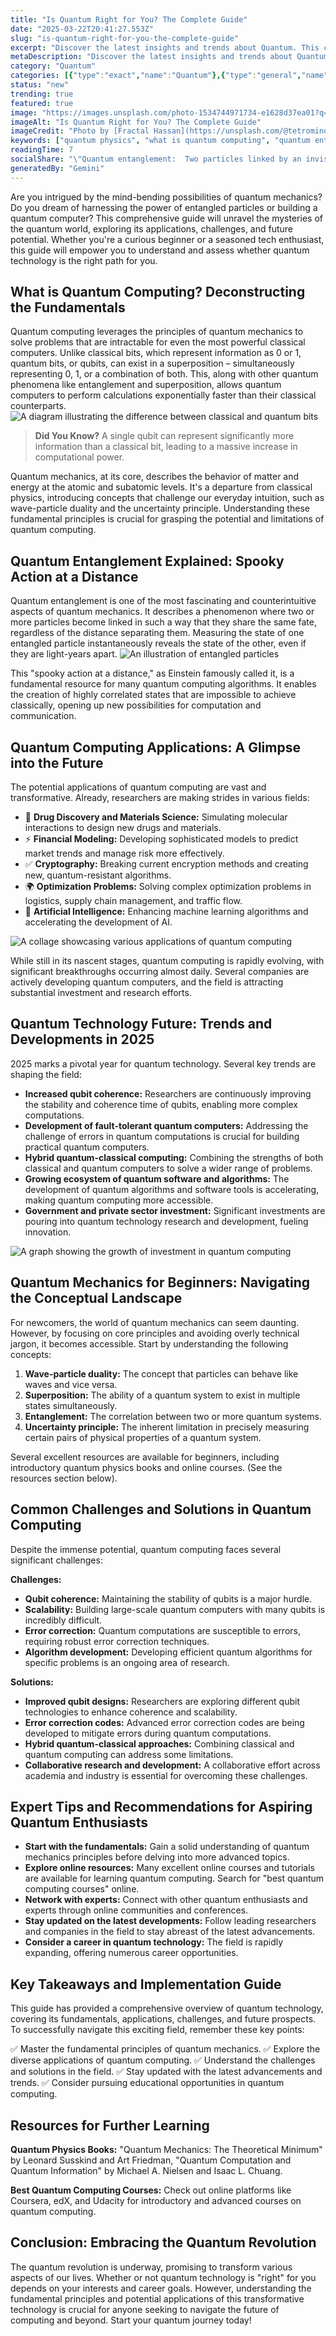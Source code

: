 ```yaml
---
title: "Is Quantum Right for You? The Complete Guide"
date: "2025-03-22T20:41:27.553Z"
slug: "is-quantum-right-for-you-the-complete-guide"
excerpt: "Discover the latest insights and trends about Quantum. This comprehensive guide covers everything you need to know about Quantum in 2025."
metaDescription: "Discover the latest insights and trends about Quantum. This comprehensive guide covers everything you need to know about Quantum in 2025."
category: "Quantum"
categories: [{"type":"exact","name":"Quantum"},{"type":"general","name":"Physics"},{"type":"medium","name":"Computational Physics"},{"type":"specific","name":"Quantum Computing"},{"type":"niche","name":"Qubit Control"}]
status: "new"
trending: true
featured: true
image: "https://images.unsplash.com/photo-1534744971734-e1628d37ea01?q=85&w=1200&fit=max&fm=webp&auto=compress"
imageAlt: "Is Quantum Right for You? The Complete Guide"
imageCredit: "Photo by [Fractal Hassan](https://unsplash.com/@tetromino) on Unsplash"
keywords: ["quantum physics", "what is quantum computing", "quantum entanglement explained", "quantum mechanics for beginners", "buy quantum computer", "quantum computing applications", "quantum technology future", "quantum physics books", "quantum mechanics principles", "best quantum computing courses"]
readingTime: 7
socialShare: "\"Quantum entanglement:  Two particles linked by an invisible thread, their fates intertwined regardless of distance. It's not just science fiction – it's the future of computing.\""
generatedBy: "Gemini"
---
```




Are you intrigued by the mind-bending possibilities of quantum mechanics?  Do you dream of harnessing the power of entangled particles or building a quantum computer? This comprehensive guide will unravel the mysteries of the quantum world, exploring its applications, challenges, and future potential. Whether you're a curious beginner or a seasoned tech enthusiast, this guide will empower you to understand and assess whether quantum technology is the right path for you.

## What is Quantum Computing? Deconstructing the Fundamentals

Quantum computing leverages the principles of quantum mechanics to solve problems that are intractable for even the most powerful classical computers.  Unlike classical bits, which represent information as 0 or 1, quantum bits, or qubits, can exist in a superposition – simultaneously representing 0, 1, or a combination of both. This, along with other quantum phenomena like entanglement and superposition, allows quantum computers to perform calculations exponentially faster than their classical counterparts. ![A diagram illustrating the difference between classical and quantum bits](https://images.unsplash.com/photo-1617839625591-e5a789593135?q=85&w=1200&fit=max&fm=webp&auto=compress)

> **Did You Know?**  A single qubit can represent significantly more information than a classical bit, leading to a massive increase in computational power.

Quantum mechanics, at its core, describes the behavior of matter and energy at the atomic and subatomic levels. It's a departure from classical physics, introducing concepts that challenge our everyday intuition, such as wave-particle duality and the uncertainty principle. Understanding these fundamental principles is crucial for grasping the potential and limitations of quantum computing.

## Quantum Entanglement Explained: Spooky Action at a Distance

Quantum entanglement is one of the most fascinating and counterintuitive aspects of quantum mechanics. It describes a phenomenon where two or more particles become linked in such a way that they share the same fate, regardless of the distance separating them. Measuring the state of one entangled particle instantaneously reveals the state of the other, even if they are light-years apart. ![An illustration of entangled particles](https://images.unsplash.com/photo-1534744971734-e1628d37ea01?q=85&w=1200&fit=max&fm=webp&auto=compress)

This "spooky action at a distance," as Einstein famously called it, is a fundamental resource for many quantum computing algorithms. It enables the creation of highly correlated states that are impossible to achieve classically, opening up new possibilities for computation and communication.

## Quantum Computing Applications: A Glimpse into the Future

The potential applications of quantum computing are vast and transformative.  Already, researchers are making strides in various fields:

* 🔑 **Drug Discovery and Materials Science:** Simulating molecular interactions to design new drugs and materials.
* ⚡ **Financial Modeling:** Developing sophisticated models to predict market trends and manage risk more effectively.
* ✅ **Cryptography:** Breaking current encryption methods and creating new, quantum-resistant algorithms.
* 🌍 **Optimization Problems:** Solving complex optimization problems in logistics, supply chain management, and traffic flow.
* 🔬 **Artificial Intelligence:** Enhancing machine learning algorithms and accelerating the development of AI.

![A collage showcasing various applications of quantum computing](https://images.unsplash.com/photo-1576319155264-99536e0be1ee?q=85&w=1200&fit=max&fm=webp&auto=compress)

While still in its nascent stages, quantum computing is rapidly evolving, with significant breakthroughs occurring almost daily.  Several companies are actively developing quantum computers, and the field is attracting substantial investment and research efforts.

## Quantum Technology Future: Trends and Developments in 2025

2025 marks a pivotal year for quantum technology.  Several key trends are shaping the field:

* **Increased qubit coherence:**  Researchers are continuously improving the stability and coherence time of qubits, enabling more complex computations.
* **Development of fault-tolerant quantum computers:**  Addressing the challenge of errors in quantum computations is crucial for building practical quantum computers.
* **Hybrid quantum-classical computing:** Combining the strengths of both classical and quantum computers to solve a wider range of problems.
* **Growing ecosystem of quantum software and algorithms:**  The development of quantum algorithms and software tools is accelerating, making quantum computing more accessible.
* **Government and private sector investment:**  Significant investments are pouring into quantum technology research and development, fueling innovation.

![A graph showing the growth of investment in quantum computing](https://images.unsplash.com/photo-1612521564730-62fc7691cd85?q=85&w=1200&fit=max&fm=webp&auto=compress)

## Quantum Mechanics for Beginners:  Navigating the Conceptual Landscape

For newcomers, the world of quantum mechanics can seem daunting.  However, by focusing on core principles and avoiding overly technical jargon, it becomes accessible.  Start by understanding the following concepts:

1. **Wave-particle duality:** The concept that particles can behave like waves and vice versa.
2. **Superposition:** The ability of a quantum system to exist in multiple states simultaneously.
3. **Entanglement:** The correlation between two or more quantum systems.
4. **Uncertainty principle:** The inherent limitation in precisely measuring certain pairs of physical properties of a quantum system.

Several excellent resources are available for beginners, including introductory quantum physics books and online courses.  (See the resources section below).

## Common Challenges and Solutions in Quantum Computing

Despite the immense potential, quantum computing faces several significant challenges:

**Challenges:**

* **Qubit coherence:** Maintaining the stability of qubits is a major hurdle.
* **Scalability:** Building large-scale quantum computers with many qubits is incredibly difficult.
* **Error correction:** Quantum computations are susceptible to errors, requiring robust error correction techniques.
* **Algorithm development:**  Developing efficient quantum algorithms for specific problems is an ongoing area of research.

**Solutions:**

* **Improved qubit designs:**  Researchers are exploring different qubit technologies to enhance coherence and scalability.
* **Error correction codes:**  Advanced error correction codes are being developed to mitigate errors during quantum computations.
* **Hybrid quantum-classical approaches:**  Combining classical and quantum computing can address some limitations.
* **Collaborative research and development:**  A collaborative effort across academia and industry is essential for overcoming these challenges.

## Expert Tips and Recommendations for Aspiring Quantum Enthusiasts

* **Start with the fundamentals:**  Gain a solid understanding of quantum mechanics principles before delving into more advanced topics.
* **Explore online resources:** Many excellent online courses and tutorials are available for learning quantum computing.  Search for "best quantum computing courses" online.
* **Network with experts:**  Connect with other quantum enthusiasts and experts through online communities and conferences.
* **Stay updated on the latest developments:**  Follow leading researchers and companies in the field to stay abreast of the latest advancements.
* **Consider a career in quantum technology:**  The field is rapidly expanding, offering numerous career opportunities.

## Key Takeaways and Implementation Guide

This guide has provided a comprehensive overview of quantum technology, covering its fundamentals, applications, challenges, and future prospects.  To successfully navigate this exciting field, remember these key points:

✅ Master the fundamental principles of quantum mechanics.
✅ Explore the diverse applications of quantum computing.
✅ Understand the challenges and solutions in the field.
✅ Stay updated with the latest advancements and trends.
✅ Consider pursuing educational opportunities in quantum computing.

##  Resources for Further Learning

**Quantum Physics Books:**  "Quantum Mechanics: The Theoretical Minimum" by Leonard Susskind and Art Friedman, "Quantum Computation and Quantum Information" by Michael A. Nielsen and Isaac L. Chuang.

**Best Quantum Computing Courses:**  Check out online platforms like Coursera, edX, and Udacity for introductory and advanced courses on quantum computing.

## Conclusion: Embracing the Quantum Revolution

The quantum revolution is underway, promising to transform various aspects of our lives.  Whether or not quantum technology is "right" for you depends on your interests and career goals.  However, understanding the fundamental principles and potential applications of this transformative technology is crucial for anyone seeking to navigate the future of computing and beyond.  Start your quantum journey today!

